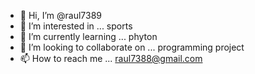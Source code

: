 - 👋 Hi, I’m @raul7389
- 👀 I’m interested in ... sports
- 🌱 I’m currently learning ... phyton
- 💞️ I’m looking to collaborate on ... programming project 
- 📫 How to reach me ... raul7388@gmail.com

<!---
raul7389/raul7389 is a ✨ special ✨ repository because its `README.md` (this file) appears on your GitHub profile.
You can click the Preview link to take a look at your changes.
--->

